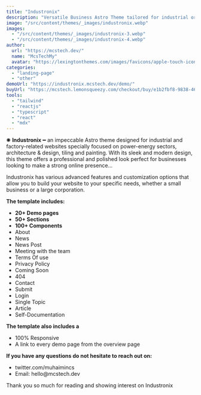 ```yaml
---
title: "Industronix"
description: "Versatile Business Astro Theme tailored for industrial or factory website"
image: "/src/content/themes/_images/industronix.webp"
images:
  - "/src/content/themes/_images/industronix-3.webp"
  - "/src/content/themes/_images/industronix-4.webp"
author:
  url: "https://mcstech.dev/"
  name: "McsTechMy"
  avatar: "https://lexingtonthemes.com/images/favicons/apple-touch-icon.png"
categories:
  - "landing-page"
  - "other"
demoUrl: "https://industronix.mcstech.dev/demo/"
buyUrl: "https://mcstech.lemonsqueezy.com/checkout/buy/e1b2fbf8-9838-466d-8695-0b80a1793cb6"
tools:
  - "tailwind"
  - "reactjs"
  - "typescript"
  - "react"
  - "mdx"
---
```


<p>
✺&nbsp;<strong>Industronix</strong>&nbsp;━&nbsp;an impeccable Astro theme designed for industrial and factory-related websites specially focused on power-energy sectors, architecture & design, tiling and painting. With its sleek and modern design, this theme offers a professional and polished look perfect for businesses looking to make a strong online presence...</p>
<p>Industronix has various advanced features and customization options that allow you to build your website to your specific needs, whether a small business or a large corporation.</p>
<p><strong>The template includes:</strong></p>
<ul>
<li><strong>20+ Demo pages</strong></li>
<li><strong>50+ Sections</strong></li>
<li><strong>100+ Components</strong></li>
<li>About</li>
<li>News</li>
<li>News Post</li>
<li>Meeting with the team</li>
<li>Terms Of use</li>
<li>Privacy Policy</li>
<li>Coming Soon</li>
<li>404</li>
<li>Contact</li>
<li>Submit</li>
<li>Login</li>
<li>Single Topic</li>
<li>Article</li>
<li>Self-Documentation</li>
</ul>
<p><strong>The template also includes a</strong></p>
<ul>
<li>100%&nbsp;Responsive</li>
<li>A link to every demo page from the overview page</li>
</ul>
<p><strong>If you have any questions do not hesitate to reach out on:</strong></p><ul><li>twitter.com/muhaimincs</li><li>Email: hello@mcstech.dev</li></ul>

<p>Thank you so much for reading and showing interest on Industronix</p>
